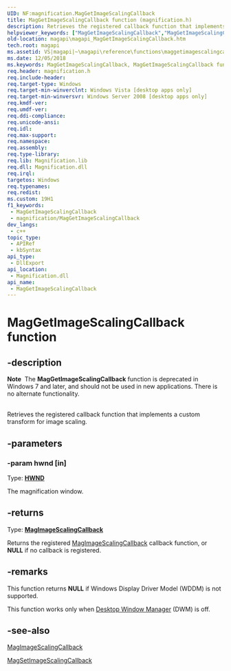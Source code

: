 ```yaml
---
UID: NF:magnification.MagGetImageScalingCallback
title: MagGetImageScalingCallback function (magnification.h)
description: Retrieves the registered callback function that implements a custom transform for image scaling.
helpviewer_keywords: ["MagGetImageScalingCallback","MagGetImageScalingCallback function [Magnification API]","magapi.magapi_MagGetImageScalingCallback","magapi_MagGetImageScalingCallback","magnification/MagGetImageScalingCallback"]
old-location: magapi\magapi_MagGetImageScalingCallback.htm
tech.root: magapi
ms.assetid: VS|magapi|~\magapi\reference\functions\maggetimagescalingcallback.htm
ms.date: 12/05/2018
ms.keywords: MagGetImageScalingCallback, MagGetImageScalingCallback function [Magnification API], magapi.magapi_MagGetImageScalingCallback, magapi_MagGetImageScalingCallback, magnification/MagGetImageScalingCallback
req.header: magnification.h
req.include-header: 
req.target-type: Windows
req.target-min-winverclnt: Windows Vista [desktop apps only]
req.target-min-winversvr: Windows Server 2008 [desktop apps only]
req.kmdf-ver: 
req.umdf-ver: 
req.ddi-compliance: 
req.unicode-ansi: 
req.idl: 
req.max-support: 
req.namespace: 
req.assembly: 
req.type-library: 
req.lib: Magnification.lib
req.dll: Magnification.dll
req.irql: 
targetos: Windows
req.typenames: 
req.redist: 
ms.custom: 19H1
f1_keywords:
 - MagGetImageScalingCallback
 - magnification/MagGetImageScalingCallback
dev_langs:
 - c++
topic_type:
 - APIRef
 - kbSyntax
api_type:
 - DllExport
api_location:
 - Magnification.dll
api_name:
 - MagGetImageScalingCallback
---
```


# MagGetImageScalingCallback function


## -description

<div class="alert"><b>Note</b>  The <b>MagGetImageScalingCallback</b> function is deprecated in Windows 7 and later, and should not be used in new applications.  There is no alternate functionality.</div>
<div> </div>


Retrieves the registered callback function that implements a custom transform for image scaling.

## -parameters

### -param hwnd [in]

Type: <b><a href="/windows/desktop/WinProg/windows-data-types">HWND</a></b>

The magnification window.

## -returns

Type: <b><a href="/previous-versions/windows/desktop/api/magnification/nc-magnification-magimagescalingcallback">MagImageScalingCallback</a></b>

Returns the registered <a href="/previous-versions/windows/desktop/api/magnification/nc-magnification-magimagescalingcallback">MagImageScalingCallback</a> callback function, or <b>NULL</b> if no callback is registered.

## -remarks

This function returns <b>NULL</b> if Windows Display Driver Model (WDDM) is not supported.

This function works only when <a href="/windows/desktop/dwm/dwm-overview">Desktop Window Manager</a> (DWM) is off.

## -see-also

<a href="/previous-versions/windows/desktop/api/magnification/nc-magnification-magimagescalingcallback">MagImageScalingCallback</a>



<a href="/previous-versions/windows/desktop/api/magnification/nf-magnification-magsetimagescalingcallback">MagSetImageScalingCallback</a>